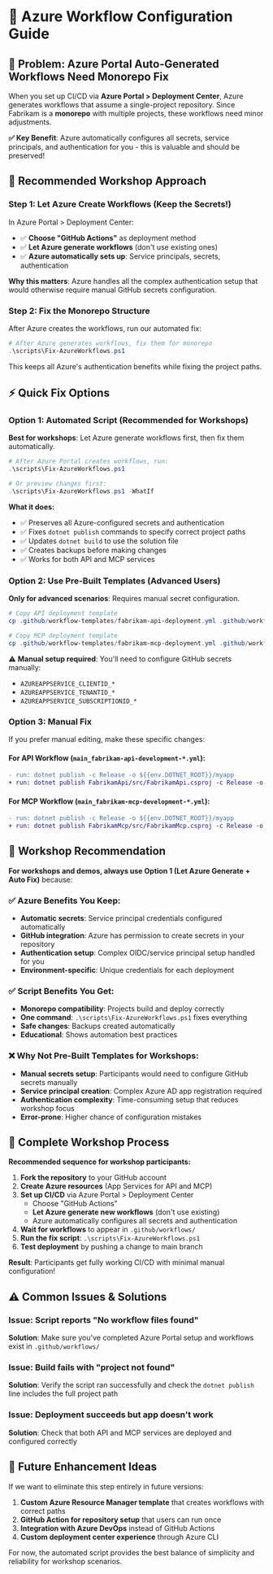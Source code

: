 # 🔧 Azure Workflow Configuration Guide

## 🎯 Problem: Azure Portal Auto-Generated Workflows Need Monorepo Fix

When you set up CI/CD via **Azure Portal > Deployment Center**, Azure generates workflows that assume a single-project repository. Since Fabrikam is a **monorepo** with multiple projects, these workflows need minor adjustments.

**✅ Key Benefit**: Azure automatically configures all secrets, service principals, and authentication for you - this is valuable and should be preserved!

## 🚀 **Recommended Workshop Approach**

### **Step 1: Let Azure Create Workflows (Keep the Secrets!)**

In Azure Portal > Deployment Center:
- ✅ **Choose "GitHub Actions"** as deployment method
- ✅ **Let Azure generate workflows** (don't use existing ones)
- ✅ **Azure automatically sets up**: Service principals, secrets, authentication

**Why this matters**: Azure handles all the complex authentication setup that would otherwise require manual GitHub secrets configuration.

### **Step 2: Fix the Monorepo Structure**

After Azure creates the workflows, run our automated fix:

```powershell
# After Azure generates workflows, fix them for monorepo
.\scripts\Fix-AzureWorkflows.ps1
```

This keeps all Azure's authentication benefits while fixing the project paths.

## ⚡ **Quick Fix Options**

### **Option 1: Automated Script (Recommended for Workshops)**

**Best for workshops**: Let Azure generate workflows first, then fix them automatically.

```powershell
# After Azure Portal creates workflows, run:
.\scripts\Fix-AzureWorkflows.ps1

# Or preview changes first:
.\scripts\Fix-AzureWorkflows.ps1 -WhatIf
```

**What it does:**
- ✅ Preserves all Azure-configured secrets and authentication
- ✅ Fixes `dotnet publish` commands to specify correct project paths
- ✅ Updates `dotnet build` to use the solution file
- ✅ Creates backups before making changes
- ✅ Works for both API and MCP services

### **Option 2: Use Pre-Built Templates (Advanced Users)**

**Only for advanced scenarios**: Requires manual secret configuration.

```powershell
# Copy API deployment template
cp .github/workflow-templates/fabrikam-api-deployment.yml .github/workflows/

# Copy MCP deployment template  
cp .github/workflow-templates/fabrikam-mcp-deployment.yml .github/workflows/
```

⚠️ **Manual setup required**: You'll need to configure GitHub secrets manually:
- `AZUREAPPSERVICE_CLIENTID_*`
- `AZUREAPPSERVICE_TENANTID_*` 
- `AZUREAPPSERVICE_SUBSCRIPTIONID_*`

### **Option 3: Manual Fix**

If you prefer manual editing, make these specific changes:

#### **For API Workflow** (`main_fabrikam-api-development-*.yml`):
```diff
- run: dotnet publish -c Release -o ${{env.DOTNET_ROOT}}/myapp
+ run: dotnet publish FabrikamApi/src/FabrikamApi.csproj -c Release -o ${{env.DOTNET_ROOT}}/myapp
```

#### **For MCP Workflow** (`main_fabrikam-mcp-development-*.yml`):
```diff
- run: dotnet publish -c Release -o ${{env.DOTNET_ROOT}}/myapp
+ run: dotnet publish FabrikamMcp/src/FabrikamMcp.csproj -c Release -o ${{env.DOTNET_ROOT}}/myapp
```

## 🎪 **Workshop Recommendation**

**For workshops and demos, always use Option 1 (Let Azure Generate + Auto Fix)** because:

### ✅ **Azure Benefits You Keep:**
- **Automatic secrets**: Service principal credentials configured automatically
- **GitHub integration**: Azure has permission to create secrets in your repository
- **Authentication setup**: Complex OIDC/service principal setup handled for you
- **Environment-specific**: Unique credentials for each deployment

### ✅ **Script Benefits You Get:**
- **Monorepo compatibility**: Projects build and deploy correctly
- **One command**: `.\scripts\Fix-AzureWorkflows.ps1` fixes everything
- **Safe changes**: Backups created automatically
- **Educational**: Shows automation best practices

### ❌ **Why Not Pre-Built Templates for Workshops:**
- **Manual secrets setup**: Participants would need to configure GitHub secrets manually
- **Service principal creation**: Complex Azure AD app registration required
- **Authentication complexity**: Time-consuming setup that reduces workshop focus
- **Error-prone**: Higher chance of configuration mistakes

## 🔄 **Complete Workshop Process**

**Recommended sequence for workshop participants:**

1. **Fork the repository** to your GitHub account
2. **Create Azure resources** (App Services for API and MCP)
3. **Set up CI/CD** via Azure Portal > Deployment Center
   - Choose "GitHub Actions" 
   - **Let Azure generate new workflows** (don't use existing)
   - Azure automatically configures all secrets and authentication
4. **Wait for workflows** to appear in `.github/workflows/`
5. **Run the fix script**: `.\scripts\Fix-AzureWorkflows.ps1`
6. **Test deployment** by pushing a change to main branch

**Result**: Participants get fully working CI/CD with minimal manual configuration!

## ⚠️ **Common Issues & Solutions**

### **Issue**: Script reports "No workflow files found"
**Solution**: Make sure you've completed Azure Portal setup and workflows exist in `.github/workflows/`

### **Issue**: Build fails with "project not found"
**Solution**: Verify the script ran successfully and check the `dotnet publish` line includes the full project path

### **Issue**: Deployment succeeds but app doesn't work
**Solution**: Check that both API and MCP services are deployed and configured correctly

## 🎯 **Future Enhancement Ideas**

If we want to eliminate this step entirely in future versions:

1. **Custom Azure Resource Manager template** that creates workflows with correct paths
2. **GitHub Action for repository setup** that users can run once
3. **Integration with Azure DevOps** instead of GitHub Actions
4. **Custom deployment center experience** through Azure CLI

For now, the automated script provides the best balance of simplicity and reliability for workshop scenarios.
